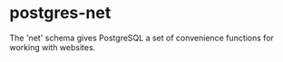 # postgres-net
The 'net' schema gives PostgreSQL a set of convenience functions for working with websites.

